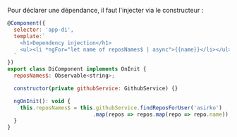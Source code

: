 Pour déclarer une dépendance, il faut l'injecter via le constructeur :

```javascript
@Component({
  selector: 'app-di',
  template:`
    <h1>Dependency injection</h1>
    <ul><li *ngFor="let name of reposNames$ | async">{{name}}</li></ul>
  `
})
export class DiComponent implements OnInit {
  reposNames$: Observable<string>;

  constructor(private githubService: GithubService) {}

  ngOnInit(): void {
    this.reposNames$ = this.githubService.findReposForUser('asirko')
                           .map(repos => repos.map(repo => repo.name));
  }
}
```
